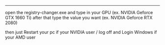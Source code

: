 ---
open the registry-changer.exe and type in your GPU (ex. NVIDIA Geforce GTX 1660 Ti)
after that type the value you want (ex. NVIDIA Geforce RTX 2080)

then just Restart your pc if your NVIDIA user
/
log off and Login Windows if your AMD user
